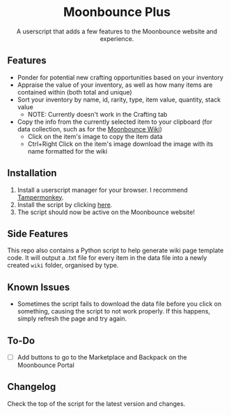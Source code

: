<div align="center">
  <h1>Moonbounce Plus</h1>
  <p>A userscript that adds a few features to the Moonbounce website and experience.</p>
</div>

## Features

- Ponder for potential new crafting opportunities based on your inventory
- Appraise the value of your inventory, as well as how many items are contained within (both total and unique)
- Sort your inventory by name, id, rarity, type, item value, quantity, stack value
  - NOTE: Currently doesn't work in the Crafting tab
- Copy the info from the currently selected item to your clipboard (for data collection, such as for the [Moonbounce Wiki](https://moonbounce.wiki))
  - Click on the item's image to copy the item data
  - Ctrl+Right Click on the item's image download the image with its name formatted for the wiki

## Installation

1. Install a userscript manager for your browser. I recommend [Tampermonkey](https://www.tampermonkey.net/).
2. Install the script by clicking [here](https://github.com/Jordy3D/MoonbouncePlus/raw/main/scripts/MoonbouncePlus.user.js).
3. The script should now be active on the Moonbounce website!

## Side Features

This repo also contains a Python script to help generate wiki page template code. It will output a .txt file for every item in the data file into a newly created `wiki` folder, organised by type.

## Known Issues

- Sometimes the script fails to download the data file before you click on something, causing the script to not work properly. If this happens, simply refresh the page and try again.

## To-Do

- [ ] Add buttons to go to the Marketplace and Backpack on the Moonbounce Portal

## Changelog

Check the top of the script for the latest version and changes.